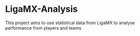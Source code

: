 # LigaMX-Analysis
This project aims to use statistical data from LigaMX to analyse performance from players and teams
